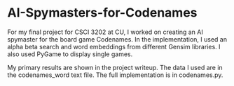 # AI-Spymasters-for-Codenames
For my final project for CSCI 3202 at CU, I worked on creating an AI spymaster for the board game Codenames. In the implementation, I used an alpha beta search and word embeddings from different Gensim libraries. I also used PyGame to display single games. 

My primary results are shown in the project writeup. The data I used are in the codenames_word text file. The full implementation is in codenames.py.
